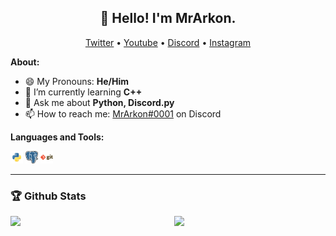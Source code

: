<h2 align="center">👋 Hello! I'm MrArkon.</h1>
<p align="center">
  <a href="https://twitter.com/mrarkon">Twitter</a> •
  <a href="https://www.youtube.com/channel/UCr-qPRkrdwWrsETXT7ztQsQ">Youtube</a> •
  <a href="https://discord.gg/dVNfdXe">Discord</a> •
  <a href="https://instagram.com/mrarkon">Instagram</a>
</p>

**About:**

- 😄 My Pronouns: **He/Him**
- 🌱 I’m currently learning **C++**
- 💬 Ask me about **Python, Discord.py**
- 📫 How to reach me: [MrArkon#0001](https://discord.com/users/733370212199694467) on Discord

**Languages and Tools:**  

<code><img height="20" src="https://raw.githubusercontent.com/github/explore/80688e429a7d4ef2fca1e82350fe8e3517d3494d/topics/python/python.png"></code>
<code><img height="20" src="https://raw.githubusercontent.com/github/explore/80688e429a7d4ef2fca1e82350fe8e3517d3494d/topics/postgresql/postgresql.png"></code>
<code><img height="20" src="https://raw.githubusercontent.com/github/explore/80688e429a7d4ef2fca1e82350fe8e3517d3494d/topics/git/git.png"></code>

-----

### 🏆 Github Stats

<img  src="https://github-readme-stats.vercel.app/api?username=mrarkon&show_icons=true&hide_border=true&theme=dark" width="48%" align="right" >
<img  src="https://github-readme-streak-stats.herokuapp.com/?user=mrarkon&theme=dark" width="48%" >
